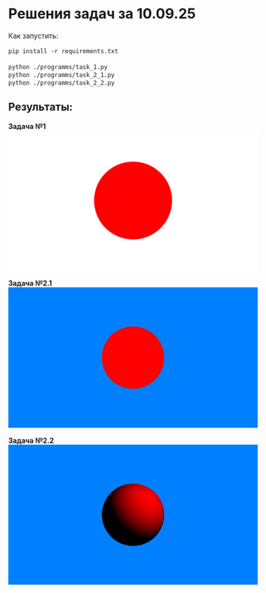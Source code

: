 # Решения задач за 10.09.25

Как запустить:
```
pip install -r requirements.txt

python ./programms/task_1.py
python ./programms/task_2_1.py
python ./programms/task_2_2.py
```

## Результаты:

**Задача №1**
![](assets/task_1_out.png)

**Задача №2.1**
![](assets/task_2_1_out.png)

**Задача №2.2**
![](assets/task_2_2_out.png)